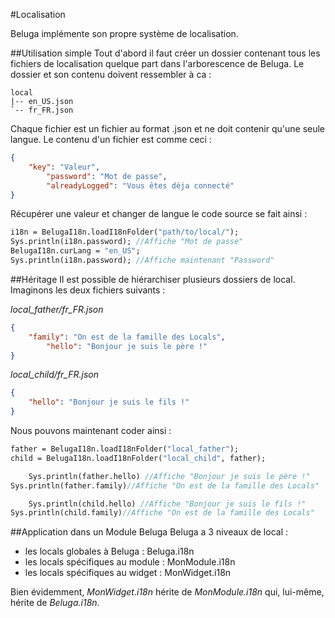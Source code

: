 #Localisation

Beluga implémente son propre système de localisation.

##Utilisation simple
Tout d'abord il faut créer un dossier contenant tous les fichiers de localisation quelque part dans l'arborescence de Beluga.
Le dossier et son contenu doivent ressembler à ca :
```
local
|-- en_US.json
`-- fr_FR.json
```
Chaque fichier est un fichier au format .json et ne doit contenir qu'une seule langue.
Le contenu d'un fichier est comme ceci :

```json
{
    "key": "Valeur",
        "password": "Mot de passe",
        "alreadyLogged": "Vous êtes déja connecté"
}
```

Récupérer une valeur et changer de langue le code source se fait ainsi :
```haxe
i18n = BelugaI18n.loadI18nFolder("path/to/local/");
Sys.println(i18n.password); //Affiche "Mot de passe"
BelugaI18n.curLang = "en_US";
Sys.println(i18n.password); //Affiche maintenant "Password"
```

##Héritage
Il est possible de hiérarchiser plusieurs dossiers de local. Imaginons les deux fichiers suivants :

*local_father/fr_FR.json*
```json
{
    "family": "On est de la famille des Locals",
        "hello": "Bonjour je suis le père !"
}
```

*local_child/fr_FR.json*
```json
{
    "hello": "Bonjour je suis le fils !"
}
```

Nous pouvons maintenant coder ainsi :
```haxe
father = BelugaI18n.loadI18nFolder("local_father");
child = BelugaI18n.loadI18nFolder("local_child", father);

    Sys.println(father.hello) //Affiche "Bonjour je suis le père !"
Sys.println(father.family)//Affiche "On est de la famille des Locals"

    Sys.println(child.hello) //Affiche "Bonjour je suis le fils !"
Sys.println(child.family)//Affiche "On est de la famille des Locals"
```

##Application dans un Module Beluga
Beluga a 3 niveaux de local :
* les locals globales à Beluga : Beluga.i18n
* les locals spécifiques au module : MonModule.i18n
* les locals spécifiques au widget : MonWidget.i18n

Bien évidemment, *MonWidget.i18n* hérite de *MonModule.i18n* qui, lui-même, hérite de *Beluga.i18n*.